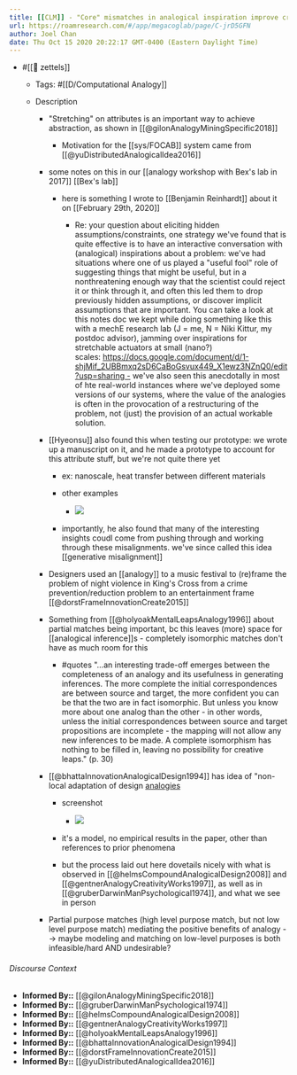 ```yaml
---
title: [[CLM]] - "Core" mismatches in analogical inspiration improve creativity
url: https://roamresearch.com/#/app/megacoglab/page/C-jrD5GFN
author: Joel Chan
date: Thu Oct 15 2020 20:22:17 GMT-0400 (Eastern Daylight Time)
---
```


- #[[🌲 zettels]]

    - Tags: #[[D/Computational Analogy]]

    - Description

        - "Stretching" on attributes is an important way to achieve abstraction, as shown in [[@gilonAnalogyMiningSpecific2018]]

            - Motivation for the [[sys/FOCAB]] system came from [[@yuDistributedAnalogicalIdea2016]]

        - some notes on this in our [[analogy workshop with Bex's lab in 2017]] [[Bex's lab]]

            - here is something I wrote to [[Benjamin Reinhardt]] about it on [[February 29th, 2020]]

                - Re: your question about eliciting hidden assumptions/constraints, one strategy we've found that is quite effective is to have an interactive conversation with (analogical) inspirations about a problem: we've had situations where one of us played a "useful fool" role of suggesting things that might be useful, but in a nonthreatening enough way that the scientist could reject it or think through it, and often this led them to drop previously hidden assumptions, or discover implicit assumptions that are important. You can take a look at this notes doc we kept while doing something like this with a mechE research lab (J = me, N = Niki Kittur, my postdoc advisor), jamming over inspirations for stretchable actuators at small (nano?) scales: https://docs.google.com/document/d/1-shjMif_2UBBmxq2sD6CaBoGsvux449_X1ewz3NZnQ0/edit?usp=sharing - we've also seen this anecdotally in most of hte real-world instances where we've deployed some versions of our systems, where the value of the analogies is often in the provocation of a restructuring of the problem, not (just) the provision of an actual workable solution.

        - [[Hyeonsu]] also found this when testing our prototype: we wrote up a manuscript on it, and he made a prototype to account for this attribute stuff, but we're not quite there yet

            - ex: nanoscale, heat transfer between different materials

            - other examples

                - ![](https://firebasestorage.googleapis.com/v0/b/firescript-577a2.appspot.com/o/imgs%2Fapp%2Fmegacoglab%2F-1EUVOBBTX.png?alt=media&token=093ae177-772d-4994-aa25-4227d4a93b83)

            - importantly, he also found that many of the interesting insights coudl come from pushing through and working through these misalignments. we've since called this idea [[generative misalignment]]

        - Designers used an [[analogy]] to a music festival to (re)frame the problem of night violence in King's Cross from a crime prevention/reduction problem to an entertainment frame [[@dorstFrameInnovationCreate2015]]

        - Something from [[@holyoakMentalLeapsAnalogy1996]] about partial matches being important, bc this leaves (more) space for [[analogical inference]]s - completely isomorphic matches don't have as much room for this

            - #quotes "…an interesting trade-off emerges between the completeness of an analogy and its usefulness in generating inferences. The more complete the initial correspondences are between source and target, the more confident you can be that the two are in fact isomorphic. But unless you know more about one analog than the other - in other words, unless the initial correspondences between source and target propositions are incomplete - the mapping will not allow any new inferences to be made. A complete isomorphism has nothing to be filled in, leaving no possibility for creative leaps." (p. 30)

        - [[@bhattaInnovationAnalogicalDesign1994]] has idea of "non-local adaptation of design [analogies]([[analogy]])

            - screenshot

                - ![](https://firebasestorage.googleapis.com/v0/b/firescript-577a2.appspot.com/o/imgs%2Fapp%2Fmegacoglab%2FtyEZwk70B2.png?alt=media&token=5de80f42-d11a-4ca0-9e69-2f0deaed6b1a)

            - it's a model, no empirical results in the paper, other than references to prior phenomena

            - but the process laid out here dovetails nicely with what is observed in [[@helmsCompoundAnalogicalDesign2008]] and [[@gentnerAnalogyCreativityWorks1997]], as well as in [[@gruberDarwinManPsychological1974]], and what we see in person

        - Partial purpose matches (high level purpose match, but not low level purpose match) mediating the positive benefits of analogy --> maybe modeling and matching on low-level purposes is both infeasible/hard AND undesirable?

###### Discourse Context

- **Informed By::** [[@gilonAnalogyMiningSpecific2018]]
- **Informed By::** [[@gruberDarwinManPsychological1974]]
- **Informed By::** [[@helmsCompoundAnalogicalDesign2008]]
- **Informed By::** [[@gentnerAnalogyCreativityWorks1997]]
- **Informed By::** [[@holyoakMentalLeapsAnalogy1996]]
- **Informed By::** [[@bhattaInnovationAnalogicalDesign1994]]
- **Informed By::** [[@dorstFrameInnovationCreate2015]]
- **Informed By::** [[@yuDistributedAnalogicalIdea2016]]
